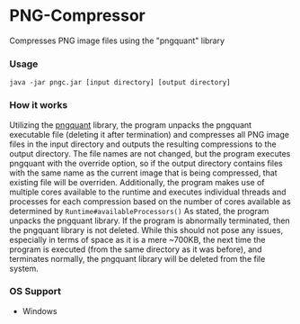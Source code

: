 # PNG-Compressor
Compresses PNG image files using the "pngquant" library

### Usage
`java -jar pngc.jar [input directory] [output directory]`

### How it works
Utilizing the [pngquant](https://pngquant.org/) library, the program unpacks the pngquant executable file (deleting it after termination) and compresses all PNG image files in the input directory and outputs the resulting compressions to the output directory. The file names are not changed, but the program executes pngquant with the override option, so if the output directory contains files with the same name as the current image that is being compressed, that existing file will be overriden.
Additionally, the program makes use of multiple cores available to the runtime and executes individual threads and processes for each compression based on the number of cores available as determined by `Runtime#availableProcessors()`
As stated, the program unpacks the pngquant library. If the program is abnormally terminated, then the pngquant library is not deleted. While this should not pose any issues, especially in terms of space as it is a mere ~700KB, the next time the program is executed (from the same directory as it was before), and terminates normally, the pngquant library will be deleted from the file system.

### OS Support
+ Windows
